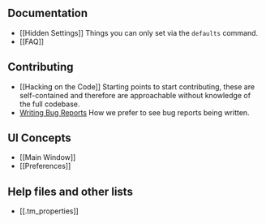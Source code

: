 ## Documentation
*   [[Hidden Settings]]
	Things you can only set via the `defaults` command.
*   [[FAQ]]

## Contributing
*   [[Hacking on the Code]]
	Starting points to start contributing, these are self-contained and therefore are approachable without knowledge of the full codebase.
*   [Writing Bug Reports](/textmate/textmate/wiki/writing_bug_reports)
	How we prefer to see bug reports being written.

## UI Concepts
* [[Main Window]]
* [[Preferences]]

## Help files and other lists
* [[.tm_properties]]